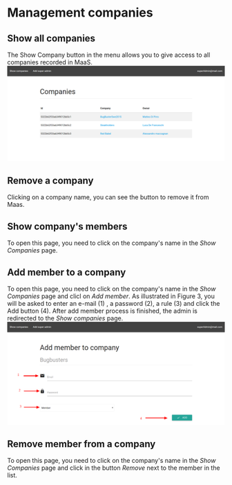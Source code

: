 # Management companies
## Show all companies
The Show Company button in the menu allows you to give access to all companies recorded in MaaS.
![](../img/showCompanies.png)

## Remove a company
Clicking on a company name, you can see the button to remove it from Maas.

## Show company's members
To open this page, you need to click on the company's name in the *Show Companies* page.

## Add member to a company
To open this page, you need to click on the company's name in the *Show Companies* page and clicl on *Add member*.
As illustrated in Figure 3, you will be asked to enter an e-mail (1) , a password (2), a rule (3) and click the Add button (4). After add member process is finished, the admin is redirected to the *Show companies* page. 
![](../img/addMemberToCompany.png)

## Remove member from a company
To open this page, you need to click on the company's name in the *Show Companies* page and click in the button *Remove* next to the member in the list.

